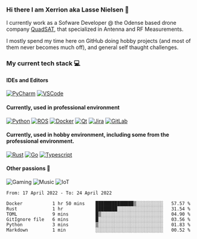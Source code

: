 ### Hi there I am Xerrion aka Lasse Nielsen 👋
I currently work as a Sofware Developer @ the Odense based drone company [QuadSAT](https://quadsat.com/), that specialized in Antenna and RF Measurements.

I mostly spend my time here on GitHub doing hobby projects (and most of them never becomes much off), and general self thaught challenges.

### My current tech stack 💻
#### IDEs and Editors
[![PyCharm](https://img.shields.io/badge/Pycharm-282C34?logo=pycharm&style=for-the-badge)](https://www.jetbrains.com/pycharm/)
[![VSCode](https://img.shields.io/badge/VSCode-282C34?logo=visual-studio-code&style=for-the-badge)](https://code.visualstudio.com/)

#### Currently, used in professional environment 
[![Python](https://img.shields.io/badge/Python-282C34?logo=Python&style=for-the-badge&logoColor=3776AB)](https://github.com/Xerrion?tab=repositories&q=&type=&language=python&sort=)
[![ROS](https://img.shields.io/badge/ROS-282C34?logo=ros&style=for-the-badge&logoColor=3776AB)](https://ros.org/)
[![Docker](https://img.shields.io/badge/Docker-282C34?logo=docker&style=for-the-badge&logoColor=3776AB)](https://github.com/Xerrion?tab=repositories&q=&type=&language=docker&sort=)
[![Qt](https://img.shields.io/badge/Qt-282C34?logo=qt&style=for-the-badge)](https://github.com/Xerrion?tab=repositories&q=&type=&language=qt&sort=)
[![Jira](https://img.shields.io/badge/Jira-282C34?logo=jira&style=for-the-badge)](https://jira.atlassian.com/)
[![GitLab](https://img.shields.io/badge/GitLab-282C34?logo=gitlab&style=for-the-badge)](https://gitlab.com/Xerrion)

#### Currently, used in hobby environment, including some from the professional environment. 
[![Rust](https://img.shields.io/badge/Rust-282C34?logo=rust&style=for-the-badge)](https://github.com/Xerrion?tab=repositories&q=&type=&language=rust&sort=)
[![Go](https://img.shields.io/badge/Go-282C34?logo=go&style=for-the-badge)](https://github.com/Xerrion?tab=repositories&q=&type=&language=go&sort=)
[![Typescript](https://img.shields.io/badge/Typescript-282C34?logo=typescript&style=for-the-badge)](https://github.com/Xerrion?tab=repositories&q=&type=&language=typescript&sort=)

#### Other passions 🎉
![Gaming](https://img.shields.io/badge/🖥️-Gaming-282C34?style=for-the-badge&labelColor=282C34)
![Music](https://img.shields.io/badge/🎵-Music-282C34?style=for-the-badge&labelColor=282C34)
![IoT](https://img.shields.io/badge/IoT-282C34?logo=raspberry-pi&style=for-the-badge)


<!--START_SECTION:waka-->

```text
From: 17 April 2022 - To: 24 April 2022

Docker           1 hr 50 mins    ██████████████▒░░░░░░░░░░   57.57 %
Rust             1 hr            ████████░░░░░░░░░░░░░░░░░   31.54 %
TOML             9 mins          █▒░░░░░░░░░░░░░░░░░░░░░░░   04.90 %
GitIgnore file   6 mins          █░░░░░░░░░░░░░░░░░░░░░░░░   03.56 %
Python           3 mins          ▒░░░░░░░░░░░░░░░░░░░░░░░░   01.83 %
Markdown         1 min           ░░░░░░░░░░░░░░░░░░░░░░░░░   00.52 %
```

<!--END_SECTION:waka-->
